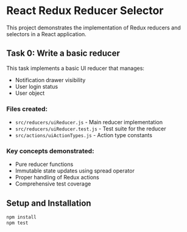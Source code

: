 # React Redux Reducer Selector

This project demonstrates the implementation of Redux reducers and selectors in a React application.

## Task 0: Write a basic reducer

This task implements a basic UI reducer that manages:
- Notification drawer visibility
- User login status
- User object

### Files created:
- `src/reducers/uiReducer.js` - Main reducer implementation
- `src/reducers/uiReducer.test.js` - Test suite for the reducer
- `src/actions/uiActionTypes.js` - Action type constants

### Key concepts demonstrated:
- Pure reducer functions
- Immutable state updates using spread operator
- Proper handling of Redux actions
- Comprehensive test coverage

## Setup and Installation

```bash
npm install
npm test
